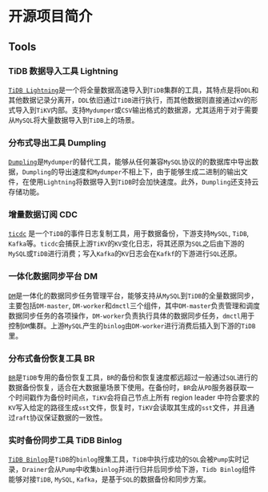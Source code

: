 # 开源项目简介

## Tools

### TiDB 数据导入工具 Lightning

[`TiDB Lightning`](https://github.com/pingcap/tidb-lightning)是一个将全量数据高速导入到`TiDB`集群的工具，其特点是将`DDL`和其他数据记录分离开，`DDL`依旧通过`TiDB`进行执行，而其他数据则直接通过`KV`的形式导入到`TiKV`内部。支持`Mydumper`或`CSV`输出格式的数据源，尤其适用于对于需要从`MySQL`将大量数据导入到`TiDB`上的场景。

### 分布式导出工具 Dumpling

[`Dumpling`](https://github.com/pingcap/dumpling)是`Mydumper`的替代工具，能够从任何兼容`MySQL`协议的的数据库中导出数据，`Dumpling`的导出速度和`Mydumper`不相上下，由于能够生成二进制的输出文件，在使用`Lightning`将数据导入到`TiDB`时会加快速度。此外，`Dumpling`还支持云存储功能。

### 增量数据订阅 CDC

[`ticdc`](https://github.com/pingcap/ticdc) 是一个`TiDB`的事件日志复制工具，用于数据备份，下游支持`MySQL`, `TiDB`, `Kafka`等。`ticdc`会捕获上游`TiKV`的`KV`变化日志，将其还原为`SQL`之后由下游的`MySQL`或`TiDB`进行消费；写入`Kafka`的`KV`日志会在`Kafkf`的下游进行`SQL`还原。

### 一体化数据同步平台 DM

[`DM`](https://github.com/pingcap/dm)是一体化的数据同步任务管理平台，能够支持从`MySQL`到`TiDB`的全量数据同步，主要包括`DM-master`, `DM-worker`和`dmctl`三个组件，其中`DM-master`负责管理和调度数据同步任务的各项操作，`DM-worker`负责执行具体的数据同步任务，`dmctl`用于控制`DM`集群。上游`MySQL`产生的`binlog`由`DM-worker`进行消费后插入到下游的`TiDB`里。

### 分布式备份恢复工具 BR

[`BR`](https://github.com/pingcap/br)是`TiDB`专用的备份恢复工具，`BR`的备份和恢复速度都远超过一般通过`SQL`进行的数据备份恢复，适合在大数据量场景下使用。在备份时，`BR`会从`PD`服务器获取一个时间戳作为备份时间点，`TiKV`会将自己节点上所有 region leader 中符合要求的`KV`写入给定的路径生成`sst`文件，恢复时，`TiKV`会读取其生成的`sst`文件，并且通过`raft`协议保证数据的一致性。

### 实时备份同步工具 TiDB Binlog

[`TiDB Binlog`](https://github.com/pingcap/tidb-binlog)是`TiDB`的`binlog`搜集工具，`TiDB`中执行成功的`SQL`会被`Pump`实时记录，`Drainer`会从`Pump`中收集`binlog`并进行归并后同步给下游，`Tidb Binlog`组件能够对接`TiDB`, `MySQL`, `Kafka`，是基于`SQL`的数据备份和同步方案。
